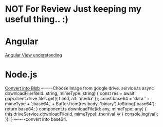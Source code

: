 # NOT For Review Just keeping my useful thing.. :)

# Angular
<a href="https://stackblitz.com/edit/angular-ngx-leaflet-tests-3p74ln?file=dialog/example-dialog.component.ts">Angular View understanding</a>


# Node.js
<a href="https://stackoverflow.com/questions/50371593/angular-6-uncaught-referenceerror-buffer-is-not-defined">Convert into Blob</a>
------Choose Image from google drive.
service.ts
async downloadFile(fileId: string, mimeType: string) {
    const res = await gapi.client.drive.files.get({
      fileId,
      alt: 'media'
    });
    const base64 = 'data:' + mimeType + ';base64,' + Buffer.from(res.body, 'binary').toString('base64');
    return base64;
  }
component.ts
downloadFile(id: any, mimeType: any) {
    this.driveService.downloadFile(id, mimeType)
      .then(val => {
        console.log(val);
      });
  }
  ------convert into base64.
  
